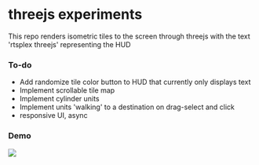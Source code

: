 # threejs experiments

This repo renders isometric tiles to the screen through threejs with the text 'rtsplex threejs' representing the HUD

### To-do
- Add randomize tile color button to HUD that currently only displays text
- Implement scrollable tile map
- Implement cylinder units
- Implement units 'walking' to a destination on drag-select and click
- responsive UI, async


### Demo

<img src="./docs/demo.gif" />